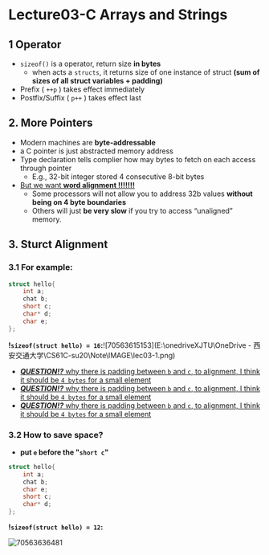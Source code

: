 # Lecture03-C Arrays and Strings

## 1 Operator

* `sizeof()` is a operator, return size **in bytes**
  * when acts a `structs`, it returns size of one instance of struct **(sum of sizes of all struct variables + padding)**
* Prefix ( `++p` ) takes effect immediately
*  Postfix/Suffix ( `p++` ) takes effect last

## 2. More Pointers

* Modern machines are **byte-addressable**
* a C pointer is just abstracted memory address
* Type declaration tells complier how may bytes to fetch on each access through pointer
  * E.g., 32-bit integer stored 4 consecutive 8-bit bytes
* <u>But we want **word alignment !!!!!!!**</u>
  * Some processors will not allow you to address 32b values **without being on 4 byte boundaries**
  * Others will just **be very slow** if you try to access “unaligned” memory.

## 3. Sturct Alignment

### 3.1 For example:

```c
struct hello{
    int a;
    chat b;
    short c;
    char* d;
    char e;
};
```

**!`sizeof(struct hello) = 16`:**![70563615153](E:\onedriveXJTU\OneDrive - 西安交通大学\CS61C-su20\Note\IMAGE\lec03-1.png)

* <u>***QUESTION!?*** why there is padding between `b` and `c`, to alignment, I think it should be `4 bytes` for a small element</u>
* <u>***QUESTION!?*** why there is padding between `b` and `c`, to alignment, I think it should be `4 bytes` for a small element</u>
* <u>***QUESTION!?*** why there is padding between `b` and `c`, to alignment, I think it should be `4 bytes` for a small element</u>

### 3.2 How to save space?

* **put `e` before the "`short c`"**

```c
struct hello{
    int a;
    chat b;
    char e;
    short c;
    char* d;
};
```

**!`sizeof(struct hello) = 12`:**

![70563636481](C:\Users\rouge\AppData\Local\Temp\1705636364811.png)

